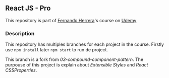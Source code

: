 ## React JS - Pro 
This repository is part of [Fernando Herrera](https://fernando-herrera.com/)'s course on [Udemy](https://www.udemy.com/course/react-pro/)

### Description
This repository has multiples branches for each project in the course. Firstly use `npm install` later `npm start` to run de project.

This branch is a fork from *03-compound-component-pattern*. The purpouse of this project is explain about *Extensible Styles* and *React CSSProperties*.